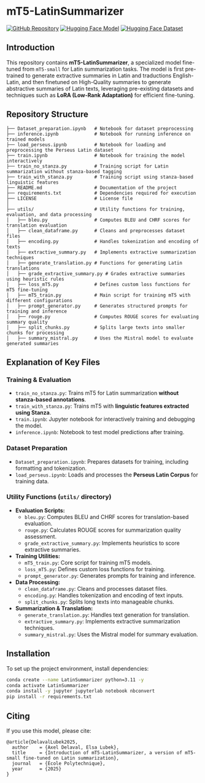 # mT5-LatinSummarizer

[![GitHub Repository](https://img.shields.io/badge/GitHub-Repository-black?logo=github)](https://github.com/AxelDlv00/LatinSummarizer)  [![Hugging Face Model](https://img.shields.io/badge/Hugging%20Face-Model-blue?logo=huggingface)](https://huggingface.co/LatinNLP/LatinSummarizerModel)  [![Hugging Face Dataset](https://img.shields.io/badge/Hugging%20Face-Dataset-orange?logo=huggingface)](https://huggingface.co/datasets/LatinNLP/LatinSummarizerDataset)

## Introduction

This repository contains **mT5-LatinSummarizer**, a specialized model fine-tuned from `mT5-small` for Latin summarization tasks. The model is first pre-trained to generate extractive summaries in Latin and traductions English-Latin, and then finetuned on High-Quality summaries to generate abstractive summaries of Latin texts, leveraging pre-existing datasets and techniques such as **LoRA (Low-Rank Adaptation)** for efficient fine-tuning.


## Repository Structure

```
├── Dataset_preparation.ipynb   # Notebook for dataset preprocessing
├── inference.ipynb             # Notebook for running inference on trained models
├── load_perseus.ipynb          # Notebook for loading and preprocessing the Perseus Latin dataset
├── train.ipynb                 # Notebook for training the model interactively
├── train_no_stanza.py          # Training script for Latin summarization without stanza-based tagging
├── train_with_stanza.py        # Training script using stanza-based linguistic features
├── README.md                   # Documentation of the project
├── requirements.txt            # Dependencies required for execution
├── LICENSE                     # License file
│
├── utils/                      # Utility functions for training, evaluation, and data processing
│   ├── bleu.py                 # Computes BLEU and CHRF scores for translation evaluation
│   ├── clean_dataframe.py      # Cleans and preprocesses dataset files
│   ├── encoding.py             # Handles tokenization and encoding of texts
│   ├── extractive_summary.py   # Implements extractive summarization techniques
│   ├── generate_translation.py # Functions for generating Latin translations
│   ├── grade_extractive_summary.py # Grades extractive summaries using heuristic rules
│   ├── loss_mT5.py             # Defines custom loss functions for mT5 fine-tuning
│   ├── mT5_train.py            # Main script for training mT5 with different configurations
│   ├── prompt_generator.py     # Generates structured prompts for training and inference
│   ├── rouge.py                # Computes ROUGE scores for evaluating summary quality
│   ├── split_chunks.py         # Splits large texts into smaller chunks for processing
│   ├── summary_mistral.py      # Uses the Mistral model to evaluate generated summaries
```

## Explanation of Key Files

### **Training & Evaluation**
- `train_no_stanza.py`: Trains mT5 for Latin summarization **without stanza-based annotations**.
- `train_with_stanza.py`: Trains mT5 with **linguistic features extracted using Stanza**.
- `train.ipynb`: Jupyter notebook for interactively training and debugging the model.
- `inference.ipynb`: Notebook to test model predictions after training.

### **Dataset Preparation**
- `Dataset_preparation.ipynb`: Prepares datasets for training, including formatting and tokenization.
- `load_perseus.ipynb`: Loads and processes the **Perseus Latin Corpus** for training data.

### **Utility Functions (`utils/` directory)**
- **Evaluation Scripts:**
  - `bleu.py`: Computes BLEU and CHRF scores for translation-based evaluation.
  - `rouge.py`: Calculates ROUGE scores for summarization quality assessment.
  - `grade_extractive_summary.py`: Implements heuristics to score extractive summaries.
- **Training Utilities:**
  - `mT5_train.py`: Core script for training mT5 models.
  - `loss_mT5.py`: Defines custom loss functions for training.
  - `prompt_generator.py`: Generates prompts for training and inference.
- **Data Processing:**
  - `clean_dataframe.py`: Cleans and processes dataset files.
  - `encoding.py`: Handles tokenization and encoding of text inputs.
  - `split_chunks.py`: Splits long texts into manageable chunks.
- **Summarization & Translation:**
  - `generate_translation.py`: Handles text generation for translation.
  - `extractive_summary.py`: Implements extractive summarization techniques.
  - `summary_mistral.py`: Uses the Mistral model for summary evaluation.

## Installation

To set up the project environment, install dependencies:
```sh
conda create --name LatinSummarizer python=3.11 -y
conda activate LatinSummarizer
conda install -y jupyter jupyterlab notebook nbconvert
pip install -r requirements.txt
```

## Citing
If you use this model, please cite:
```
@article{DelavalLubek2025,
  author    = {Axel Delaval, Elsa Lubek},
  title     = {Introduction of mT5-LatinSummarizer, a version of mT5-small fine-tuned on Latin summarization},
  journal   = {École Polytechnique},
  year      = {2025}
}
```
